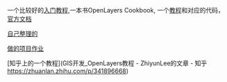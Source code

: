 一个比较好的[入门教程](http://linwei.xyz/ol3-primer/index.html),一本书OpenLayers Cookbook, 一个[教程](https://chenjiamian.github.io/OpenLayers-3.x-Cookbook-Doc/#)和对应的代码，[官方文档](https://openlayers.org/en/latest/apidoc/module-ol_source_Vector.VectorSourceEvent.html)

[自己整理的](https://zhuanlan.zhihu.com/p/592460193)

[做的项目作业](https://github.com/youxt-njnu/hgisworkHD)

[知乎上的一个教程](GIS开发_OpenLayers教程 - ZhiyunLee的文章 - 知乎 https://zhuanlan.zhihu.com/p/341896668)